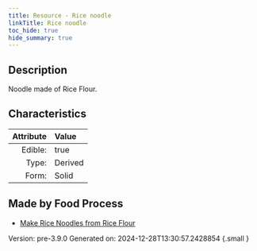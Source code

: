 ```yaml
---
title: Resource - Rice noodle
linkTitle: Rice noodle
toc_hide: true
hide_summary: true
---
```


## Description
Noodle made of Rice Flour.

## Characteristics

| Attribute      | Value |
|--------:|:------|
|Edible:|true|
|Type:|Derived|
|Form:|Solid|
 



## Made by Food Process

- [Make Rice Noodles from Rice Flour](/docs/definitions/food/make-rice-noodles-from-rice-flour)

    

Version: pre-3.9.0 Generated on: 2024-12-28T13:30:57.2428854
{.small }
